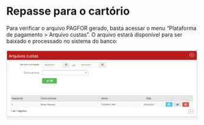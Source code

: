 # Repasse para o cartório

Para verificar o arquivo PAGFOR gerado, basta acessar o menu “Plataforma de pagamento > Arquivo custas”. O arquivo estará disponível para ser baixado e processado no sistema do banco:

![](<../../.gitbook/assets/image (1) (1) (3).png>)

